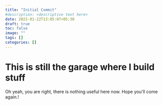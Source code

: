 ```yaml
---
title: "Initial Commit"
#description: <descriptive text here>
date: 2022-01-22T13:05:07+05:30
draft: true
toc: false
image: ""
tags: []
categories: []
---
```


# This is still the garage where I build stuff
Oh yeah, you are right, there is nothing useful here now. Hope you'll come again.!